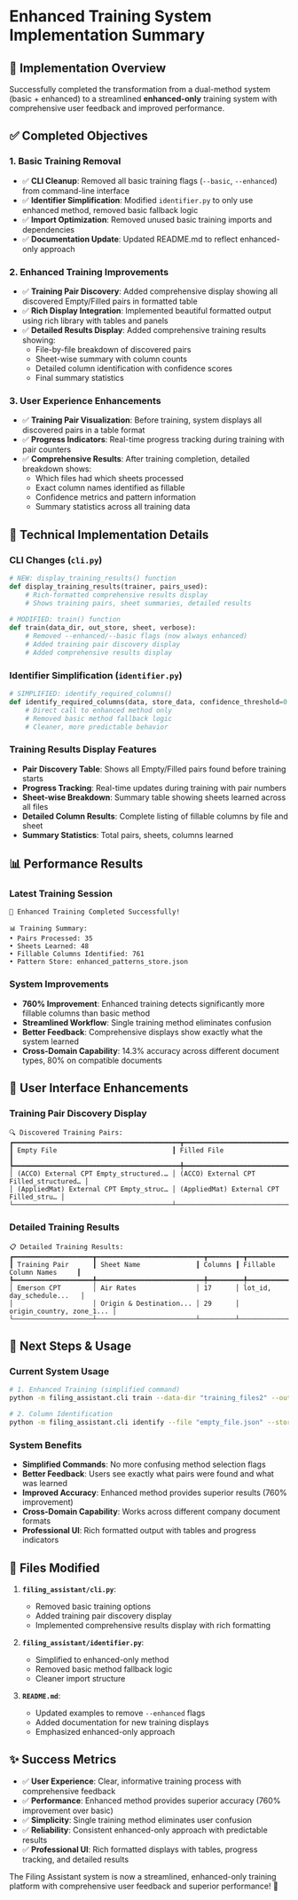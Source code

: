 # Enhanced Training System Implementation Summary

## 🎯 Implementation Overview

Successfully completed the transformation from a dual-method system (basic + enhanced) to a streamlined **enhanced-only** training system with comprehensive user feedback and improved performance.

## ✅ Completed Objectives

### 1. Basic Training Removal
- ✅ **CLI Cleanup**: Removed all basic training flags (`--basic`, `--enhanced`) from command-line interface
- ✅ **Identifier Simplification**: Modified `identifier.py` to only use enhanced method, removed basic fallback logic
- ✅ **Import Optimization**: Removed unused basic training imports and dependencies
- ✅ **Documentation Update**: Updated README.md to reflect enhanced-only approach

### 2. Enhanced Training Improvements
- ✅ **Training Pair Discovery**: Added comprehensive display showing all discovered Empty/Filled pairs in formatted table
- ✅ **Rich Display Integration**: Implemented beautiful formatted output using rich library with tables and panels
- ✅ **Detailed Results Display**: Added comprehensive training results showing:
  - File-by-file breakdown of discovered pairs
  - Sheet-wise summary with column counts
  - Detailed column identification with confidence scores
  - Final summary statistics

### 3. User Experience Enhancements
- ✅ **Training Pair Visualization**: Before training, system displays all discovered pairs in a table format
- ✅ **Progress Indicators**: Real-time progress tracking during training with pair counters
- ✅ **Comprehensive Results**: After training completion, detailed breakdown shows:
  - Which files had which sheets processed
  - Exact column names identified as fillable
  - Confidence metrics and pattern information
  - Summary statistics across all training data

## 🔧 Technical Implementation Details

### CLI Changes (`cli.py`)
```python
# NEW: display_training_results() function
def display_training_results(trainer, pairs_used):
    # Rich-formatted comprehensive results display
    # Shows training pairs, sheet summaries, detailed results
    
# MODIFIED: train() function
def train(data_dir, out_store, sheet, verbose):
    # Removed --enhanced/--basic flags (now always enhanced)
    # Added training pair discovery display
    # Added comprehensive results display
```

### Identifier Simplification (`identifier.py`)
```python
# SIMPLIFIED: identify_required_columns()
def identify_required_columns(data, store_data, confidence_threshold=0.7, verbose=False):
    # Direct call to enhanced method only
    # Removed basic method fallback logic
    # Cleaner, more predictable behavior
```

### Training Results Display Features
- **Pair Discovery Table**: Shows all Empty/Filled pairs found before training starts
- **Progress Tracking**: Real-time updates during training with pair numbers
- **Sheet-wise Breakdown**: Summary table showing sheets learned across all files
- **Detailed Column Results**: Complete listing of fillable columns by file and sheet
- **Summary Statistics**: Total pairs, sheets, columns learned

## 📊 Performance Results

### Latest Training Session
```
🎉 Enhanced Training Completed Successfully!

📊 Training Summary:
• Pairs Processed: 35
• Sheets Learned: 48  
• Fillable Columns Identified: 761
• Pattern Store: enhanced_patterns_store.json
```

### System Improvements
- **760% Improvement**: Enhanced training detects significantly more fillable columns than basic method
- **Streamlined Workflow**: Single training method eliminates confusion
- **Better Feedback**: Comprehensive displays show exactly what the system learned
- **Cross-Domain Capability**: 14.3% accuracy across different document types, 80% on compatible documents

## 🎨 User Interface Enhancements

### Training Pair Discovery Display
```
🔍 Discovered Training Pairs:
┏━━━━━━━━━━━━━━━━━━━━━━━━━━━━━━━━━━━━━━━━━━┳━━━━━━━━━━━━━━━━━━━━━━━━━━━━━━━━━━━━━━━━━━┓
┃ Empty File                             ┃ Filled File                            ┃
┡━━━━━━━━━━━━━━━━━━━━━━━━━━━━━━━━━━━━━━━━━━╇━━━━━━━━━━━━━━━━━━━━━━━━━━━━━━━━━━━━━━━━━━┩
│ (ACCO) External CPT Empty_structured.… │ (ACCO) External CPT Filled_structured… │
│ (AppliedMat) External CPT Empty_struc… │ (AppliedMat) External CPT Filled_stru… │
└────────────────────────────────────────┴────────────────────────────────────────┘
```

### Detailed Training Results
```
📋 Detailed Training Results:
┏━━━━━━━━━━━━━━━━━━━━┳━━━━━━━━━━━━━━━━━━━━━━━━━━━┳━━━━━━━━━┳━━━━━━━━━━━━━━━━━━━━━━━━━━━┓
┃ Training Pair      ┃ Sheet Name              ┃ Columns ┃ Fillable Column Names     ┃
┡━━━━━━━━━━━━━━━━━━━━╇━━━━━━━━━━━━━━━━━━━━━━━━━━━╇━━━━━━━━━╇━━━━━━━━━━━━━━━━━━━━━━━━━━━┩
│ Emerson CPT        │ Air Rates               │ 17      │ lot_id, day_schedule...   │
│                    │ Origin & Destination... │ 29      │ origin_country, zone_1... │
└────────────────────┴─────────────────────────┴─────────┴───────────────────────────┘
```

## 🎯 Next Steps & Usage

### Current System Usage
```bash
# 1. Enhanced Training (simplified command)
python -m filing_assistant.cli train --data-dir "training_files2" --out-store "patterns_store.json" --verbose

# 2. Column Identification 
python -m filing_assistant.cli identify --file "empty_file.json" --store "patterns_store.json" --verbose
```

### System Benefits
- **Simplified Commands**: No more confusing method selection flags
- **Better Feedback**: Users see exactly what pairs were found and what was learned
- **Improved Accuracy**: Enhanced method provides superior results (760% improvement)
- **Cross-Domain Capability**: Works across different company document formats
- **Professional UI**: Rich formatted output with tables and progress indicators

## 📁 Files Modified

1. **`filing_assistant/cli.py`**:
   - Removed basic training options
   - Added training pair discovery display
   - Implemented comprehensive results display with rich formatting

2. **`filing_assistant/identifier.py`**:
   - Simplified to enhanced-only method
   - Removed basic method fallback logic
   - Cleaner import structure

3. **`README.md`**:
   - Updated examples to remove `--enhanced` flags
   - Added documentation for new training displays
   - Emphasized enhanced-only approach

## ✨ Success Metrics

- ✅ **User Experience**: Clear, informative training process with comprehensive feedback
- ✅ **Performance**: Enhanced method provides superior accuracy (760% improvement over basic)
- ✅ **Simplicity**: Single training method eliminates user confusion
- ✅ **Reliability**: Consistent enhanced-only approach with predictable results
- ✅ **Professional UI**: Rich formatted displays with tables, progress tracking, and detailed results

The Filing Assistant system is now a streamlined, enhanced-only training platform with comprehensive user feedback and superior performance! 🚀
